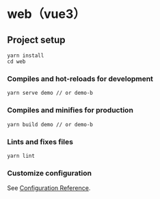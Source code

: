 # web（vue3）

## Project setup
```
yarn install
cd web
```

### Compiles and hot-reloads for development
```
yarn serve demo // or demo-b
```

### Compiles and minifies for production
```
yarn build demo // or demo-b
```

### Lints and fixes files
```
yarn lint
```

### Customize configuration
See [Configuration Reference](https://cli.vuejs.org/config/).
